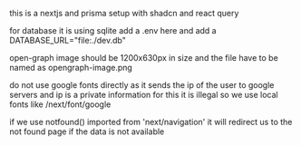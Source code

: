 this is a nextjs and prisma setup with shadcn and react query

for database it is using sqlite add a .env here and add a DATABASE_URL="file:./dev.db"

open-graph image should be 1200x630px in size
and the file have to be named as opengraph-image.png

do not use google fonts directly as it sends the ip of the user to google servers and ip is a private information for this it is illegal so we use local fonts like /next/font/google

if we use notfound() imported from 'next/navigation' it will redirect us to the not found page if the data is not available
